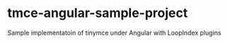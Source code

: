 # tmce-angular-sample-project
Sample implementatoin of tinymce under Angular with LoopIndex plugins
